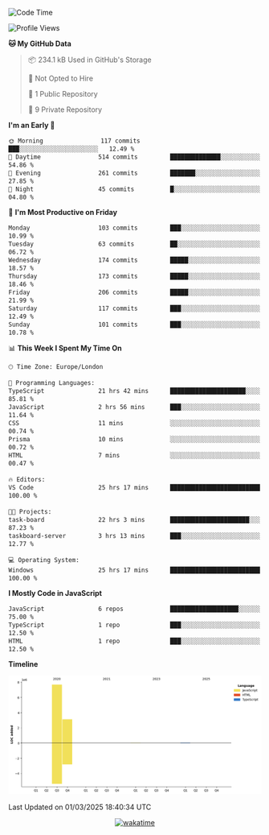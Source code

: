 <!--START_SECTION:waka-->
![Code Time](http://img.shields.io/badge/Code%20Time-64%20hrs%2058%20mins-blue)

![Profile Views](http://img.shields.io/badge/Profile%20Views-0-blue)

**🐱 My GitHub Data** 

> 📦 234.1 kB Used in GitHub's Storage 
 > 
> 🚫 Not Opted to Hire
 > 
> 📜 1 Public Repository 
 > 
> 🔑 9 Private Repository 
 > 
**I'm an Early 🐤** 

```text
🌞 Morning                117 commits         ███░░░░░░░░░░░░░░░░░░░░░░   12.49 % 
🌆 Daytime                514 commits         ██████████████░░░░░░░░░░░   54.86 % 
🌃 Evening                261 commits         ███████░░░░░░░░░░░░░░░░░░   27.85 % 
🌙 Night                  45 commits          █░░░░░░░░░░░░░░░░░░░░░░░░   04.80 % 
```
📅 **I'm Most Productive on Friday** 

```text
Monday                   103 commits         ███░░░░░░░░░░░░░░░░░░░░░░   10.99 % 
Tuesday                  63 commits          ██░░░░░░░░░░░░░░░░░░░░░░░   06.72 % 
Wednesday                174 commits         █████░░░░░░░░░░░░░░░░░░░░   18.57 % 
Thursday                 173 commits         █████░░░░░░░░░░░░░░░░░░░░   18.46 % 
Friday                   206 commits         █████░░░░░░░░░░░░░░░░░░░░   21.99 % 
Saturday                 117 commits         ███░░░░░░░░░░░░░░░░░░░░░░   12.49 % 
Sunday                   101 commits         ███░░░░░░░░░░░░░░░░░░░░░░   10.78 % 
```


📊 **This Week I Spent My Time On** 

```text
🕑︎ Time Zone: Europe/London

💬 Programming Languages: 
TypeScript               21 hrs 42 mins      █████████████████████░░░░   85.81 % 
JavaScript               2 hrs 56 mins       ███░░░░░░░░░░░░░░░░░░░░░░   11.64 % 
CSS                      11 mins             ░░░░░░░░░░░░░░░░░░░░░░░░░   00.74 % 
Prisma                   10 mins             ░░░░░░░░░░░░░░░░░░░░░░░░░   00.72 % 
HTML                     7 mins              ░░░░░░░░░░░░░░░░░░░░░░░░░   00.47 % 

🔥 Editors: 
VS Code                  25 hrs 17 mins      █████████████████████████   100.00 % 

🐱‍💻 Projects: 
task-board               22 hrs 3 mins       ██████████████████████░░░   87.23 % 
taskboard-server         3 hrs 13 mins       ███░░░░░░░░░░░░░░░░░░░░░░   12.77 % 

💻 Operating System: 
Windows                  25 hrs 17 mins      █████████████████████████   100.00 % 
```

**I Mostly Code in JavaScript** 

```text
JavaScript               6 repos             ███████████████████░░░░░░   75.00 % 
TypeScript               1 repo              ███░░░░░░░░░░░░░░░░░░░░░░   12.50 % 
HTML                     1 repo              ███░░░░░░░░░░░░░░░░░░░░░░   12.50 % 
```



**Timeline**

![Lines of Code chart](https://raw.githubusercontent.com/KvasirDeer/KvasirDeer/master/assets/bar_graph.png)


 Last Updated on 01/03/2025 18:40:34 UTC
<!--END_SECTION:waka-->
<div align="center">
  <a href="https://wakatime.com/badge/user/9c5900a6-7863-42dc-bc47-478d4f2204b8/project/94e8febe-0315-47ec-b0f9-666d8a61decd"><img src="https://wakatime.com/badge/user/9c5900a6-7863-42dc-bc47-478d4f2204b8/project/94e8febe-0315-47ec-b0f9-666d8a61decd.svg" alt="wakatime"></a>
</div>
